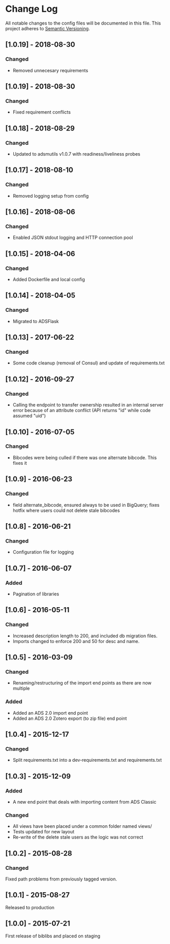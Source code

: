 # Change Log
All notable changes to the config files will be documented in this file.
This project adheres to [Semantic Versioning](http://semver.org/).

## [1.0.19] - 2018-08-30
### Changed
* Removed unnecesary requirements

## [1.0.19] - 2018-08-30
### Changed
* Fixed requirement conflicts

## [1.0.18] - 2018-08-29
### Changed
* Updated to adsmutils v1.0.7 with readiness/liveliness probes

## [1.0.17] - 2018-08-10
### Changed
* Removed logging setup from config

## [1.0.16] - 2018-08-06
### Changed
* Enabled JSON stdout logging and HTTP connection pool

## [1.0.15] - 2018-04-06
### Changed
* Added Dockerfile and local config

## [1.0.14] - 2018-04-05
### Changed
* Migrated to ADSFlask

## [1.0.13] - 2017-06-22
### Changed
* Some code cleanup (removal of Consul) and update of requirements.txt

## [1.0.12] - 2016-09-27
### Changed
  * Calling the endpoint to transfer ownership resulted in an internal server error because of an attribute conflict (API returns "id" while code assumed "uid")

## [1.0.10] - 2016-07-05
### Changed
  * Bibcodes were being culled if there was one alternate bibcode. This fixes it

## [1.0.9] - 2016-06-23
### Changed
  * field alternate_bibcode, ensured always to be used in BigQuery; fixes hotfix where users could not delete stale bibcodes

## [1.0.8] - 2016-06-21
### Changed
  * Configuration file for logging

## [1.0.7] - 2016-06-07
### Added
  * Pagination of libraries

## [1.0.6] - 2016-05-11
### Changed
  * Increased description length to 200, and included db migration files.
  * Imports changed to enforce 200 and 50 for desc and name.

## [1.0.5] - 2016-03-09
### Changed
  * Renaming/restructuring of the import end points as there are now multiple

### Added

  * Added an ADS 2.0 import end point
  * Added an ADS 2.0 Zotero export (to zip file) end point

## [1.0.4] - 2015-12-17
### Changed

  * Split requirements.txt into a dev-requirements.txt and requirements.txt

## [1.0.3] - 2015-12-09
### Added

  * A new end point that deals with importing content from ADS Classic

### Changed

  * All views have been placed under a common folder named views/
  * Tests updated for new layout
  * Re-write of the delete stale users as the logic was not correct

## [1.0.2] - 2015-08-28
### Changed

Fixed path problems from previously tagged version.

## [1.0.1] - 2015-08-27
Released to production

## [1.0.0] - 2015-07-21

First release of biblibs and placed on staging


